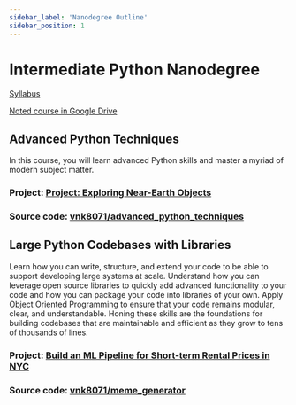 ```yaml
---
sidebar_label: 'Nanodegree Outline'
sidebar_position: 1
---
```


# Intermediate Python Nanodegree

[Syllabus](https://d20vrrgs8k4bvw.cloudfront.net/documents/en-US/Enterprise+Syllabi/Generic/Udacity+Enterprise+Syllabus+Intermediate+Python+nd303.pdf)

[Noted course in Google Drive](https://docs.google.com/document/d/1_agtbJp2yDKa9Jp8Oh-Gt2vRvl62vBiDKCSt046khy4/edit?usp=sharing)

## Advanced Python Techniques
In this course, you will learn advanced Python skills and master a myriad of modern subject matter.

### Project: [Project: Exploring Near-Earth Objects](https://learn.udacity.com/nanodegrees/nd303/parts/cd0010/lessons/f0e8ec87-933e-4316-9c4f-30c55a82d892/concepts/9b025253-6de4-44f5-93b8-299741bf5dfd)

### Source code: [vnk8071/advanced_python_techniques](https://github.com/vnk8071/machine-learning-in-production/tree/main/projects/advanced_python_techniques)

## Large Python Codebases with Libraries
Learn how you can write, structure, and extend your code to be able to support developing large systems at scale. Understand how you can leverage open source libraries to quickly add advanced functionality to your code and how you can package your code into libraries of your own. Apply Object Oriented Programming to ensure that your code remains modular, clear, and understandable. Honing these skills are the foundations for building codebases that are maintainable and efficient as they grow to tens of thousands of lines.

### Project: [Build an ML Pipeline for Short-term Rental Prices in NYC](https://learn.udacity.com/nanodegrees/nd0821/parts/cd0581/lessons/083da5d0-2d48-4f46-ba5b-075c9f2c73bb/concepts/b9074404-e4a1-48b4-8863-763c8b418213)

### Source code: [vnk8071/meme_generator](https://github.com/vnk8071/machine-learning-in-production/tree/main/projects/meme_generator)
